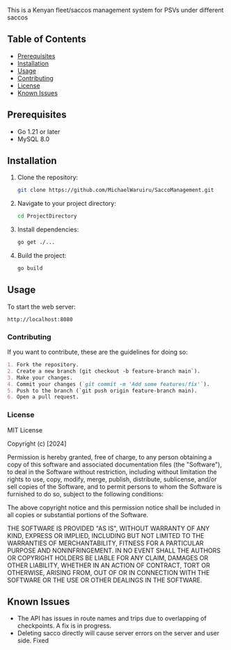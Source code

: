 This is a Kenyan fleet/saccos management system for PSVs under different saccos


## Table of Contents
- [Prerequisites](#prerequisites)
- [Installation](#installation)
- [Usage](#usage)
- [Contributing](#contributing)
- [License](#license)
- [Known Issues](#known-issues)

## Prerequisites
- Go 1.21 or later
- MySQL 8.0

## Installation
1. Clone the repository:
    ```bash
    git clone https://github.com/MichaelWaruiru/SaccoManagement.git
    ```
2. Navigate to your project directory:
    ```bash
    cd ProjectDirectory
    ```
3. Install dependencies:
    ```bash
    go get ./...
    ```
4. Build the project:
    ```bash
    go build
    ```

## Usage
To start the web server:
 
    http://localhost:8080
    

### Contributing
If you want to contribute, these are the guidelines for doing so:

```markdown
1. Fork the repository.
2. Create a new branch (git checkout -b feature-branch main`).
3. Make your changes.
4. Commit your changes (`git commit -m 'Add some features/fix'`).
5. Push to the branch (`git push origin feature-branch main).
6. Open a pull request.

```
### License
MIT License

Copyright (c) [2024]

Permission is hereby granted, free of charge, to any person obtaining a copy
of this software and associated documentation files (the "Software"), to deal
in the Software without restriction, including without limitation the rights
to use, copy, modify, merge, publish, distribute, sublicense, and/or sell
copies of the Software, and to permit persons to whom the Software is
furnished to do so, subject to the following conditions:

The above copyright notice and this permission notice shall be included in all
copies or substantial portions of the Software.

THE SOFTWARE IS PROVIDED "AS IS", WITHOUT WARRANTY OF ANY KIND, EXPRESS OR
IMPLIED, INCLUDING BUT NOT LIMITED TO THE WARRANTIES OF MERCHANTABILITY,
FITNESS FOR A PARTICULAR PURPOSE AND NONINFRINGEMENT. IN NO EVENT SHALL THE
AUTHORS OR COPYRIGHT HOLDERS BE LIABLE FOR ANY CLAIM, DAMAGES OR OTHER
LIABILITY, WHETHER IN AN ACTION OF CONTRACT, TORT OR OTHERWISE, ARISING FROM,
OUT OF OR IN CONNECTION WITH THE SOFTWARE OR THE USE OR OTHER DEALINGS IN THE
SOFTWARE.

## Known Issues
- The API has issues in route names and trips due to overlapping of checkpoints. A fix is in progress.
- Deleting sacco directly will cause server errors on the server and user side. Fixed
